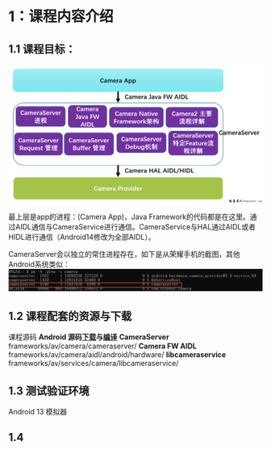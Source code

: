 # 1：课程内容介绍

## 1.1 课程目标：

![image.png](../assets/1706531806517-image.png?r=51897b58844f053e4cbe927eefb35879)

最上层是app的进程：(Camera App)，Java Framework的代码都是在这里。通过AIDL通信与CameraService进行通信。CameraService与HAL通过AIDL或者HIDL进行通信（Android14修改为全部AIDL）。

CameraServer会以独立的常住进程存在，如下是从荣耀手机的截图，其他Android系统类似：![image.png](../assets/1706532059096-image.png?r=51897b58844f053e4cbe927eefb35879)

## 1.2 课程配套的资源与下载

课程源码
**Android 源码[下载](https://deepinout.com/android-camera-performance-analysis/android-camera-performance-analysis-download-aosp-sourcecode.html)与[编译](https://deepinout.com/android-camera-performance-analysis/android-camera-performance-analysis-build-android-emulator.html)**
**CameraServer**
    frameworks/av/camera/cameraserver/
**Camera FW AIDL**
    frameworks/av/camera/aidl/android/hardware/
**libcameraservice**
    frameworks/av/services/camera/libcameraservice/

## 1.3 测试验证环境

Android 13 模拟器

## 1.4
















